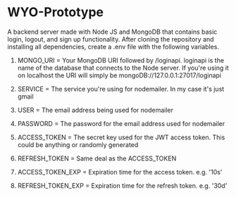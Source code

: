 # WYO-Prototype

A backend server made with Node JS and MongoDB that contains basic login, logout, and sign up functionality. After cloning
the repository and installing all dependencies, create a .env file with the following variables.

1. MONGO_URI = Your MongoDB URI followed by /loginapi. loginapi is the name of the database that connects to the Node server. If you're 
using it on localhost the URI will simply be mongoDB://127.0.0.1:27017/loginapi

2. SERVICE = The service you're using for nodemailer. In my case it's just gmail

3. USER = The email address being used for nodemailer

4. PASSWORD = The password for the email address used for nodemailer

5. ACCESS_TOKEN = The secret key used for the JWT access token. This could be anything or randomly generated

6. REFRESH_TOKEN = Same deal as the ACCESS_TOKEN

7. ACCESS_TOKEN_EXP = Expiration time for the access token. e.g. '10s'

8. REFRESH_TOKEN_EXP = Expiration time for the refresh token. e.g. '30d'
